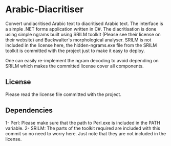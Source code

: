 # Arabic-Diacritiser
Convert undiacritised Arabic text to diacritised Arabic text.
The interface is a simple .NET forms application written in C#. The diacritisation is done using simple ngrams built using SRILM toolkit (Please see their license on their website) and Buckwalter's morphological analyser.
SRILM is not included in the license here, the hidden-ngrams.exe file from the SRILM toolkit is committed with the project just to make it easy to deploy.

One can easily re-implement the ngram decoding to avoid depending on SRILM which makes the committed license cover all components.

## License
Please read the license file committed with the project.

## Dependencies
1- Perl: Please make sure that the path to Perl.exe is included in the PATH variable.
2- SRILM: The parts of the toolkit required are included with this commit so no need to worry here. Just note that they are not included in the license.
